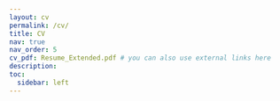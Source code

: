 ```yaml
---
layout: cv
permalink: /cv/
title: CV
nav: true
nav_order: 5
cv_pdf: Resume_Extended.pdf # you can also use external links here
description:
toc:
  sidebar: left
---
```

